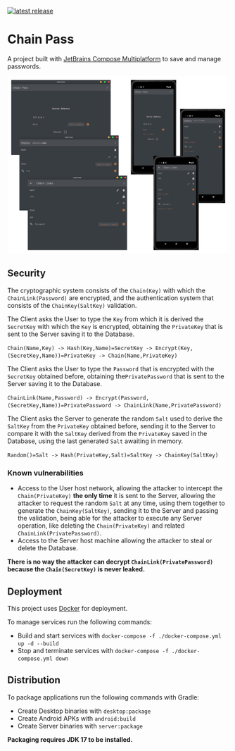 [![latest release](https://img.shields.io/github/v/release/sunlandx/chain-pass?color=brightgreen&label=latest%20release)](https://github.com/sunlandx/chain-pass/releases/latest)

# Chain Pass

A project built with [JetBrains Compose Multiplatform](https://www.jetbrains.com/lp/compose-mpp/)
to save and manage passwords.

![](artwork/chain-pass.png)

## Security

The cryptographic system consists of the `Chain(Key)` with which the `ChainLink(Password)` are encrypted, and the 
authentication system that consists of the `ChainKey(SaltKey)` validation.

The Client asks the User to type the `Key` from which it is derived the `SecretKey` with which the `Key` is encrypted, 
obtaining the `PrivateKey` that is sent to the Server saving it to the Database.

`Chain(Name,Key) -> Hash(Key,Name)=SecretKey -> Encrypt(Key,(SecretKey,Name))=PrivateKey -> Chain(Name,PrivateKey)`

The Client asks the User to type the `Password` that is encrypted with the `SecretKey` obtained before, obtaining 
the`PrivatePassword` that is sent to the Server saving it to the Database.

`ChainLink(Name,Password) -> Encrypt(Password,(SecretKey,Name))=PrivatePassword -> ChainLink(Name,PrivatePassword)`

The Client asks the Server to generate the random `Salt` used to derive the `SaltKey` from the `PrivateKey` obtained 
before, sending it to the Server to compare it with the `SaltKey` derived from the `PrivateKey` saved in the Database, 
using the last generated `Salt` awaiting in memory.

`Random()=Salt -> Hash(PrivateKey,Salt)=SaltKey -> ChainKey(SaltKey)`

### Known vulnerabilities

- Access to the User host network, allowing the attacker to intercept the `Chain(PrivateKey)` **the only time** it is 
sent to the Server, allowing the attacker to request the random `Salt` at any time, using them together to generate the 
`ChainKey(SaltKey)`, sending it to the Server and passing the validation, being able for the attacker to execute any 
Server operation, like deleting the `Chain(PrivateKey)` and related `ChainLink(PrivatePassword)`.
- Access to the Server host machine allowing the attacker to steal or delete the Database.

**There is no way the attacker can decrypt `ChainLink(PrivatePassword)` because the `Chain(SecretKey)` is never leaked.**

## Deployment

This project uses [Docker](https://www.docker.com/) for deployment.

To manage services run the following commands:

- Build and start services with `docker-compose -f ./docker-compose.yml up -d --build`
- Stop and terminate services with `docker-compose -f ./docker-compose.yml down`

## Distribution

To package applications run the following commands with Gradle:

- Create Desktop binaries with `desktop:package`
- Create Android APKs with `android:build`
- Create Server binaries with `server:package`

**Packaging requires JDK 17 to be installed.**

